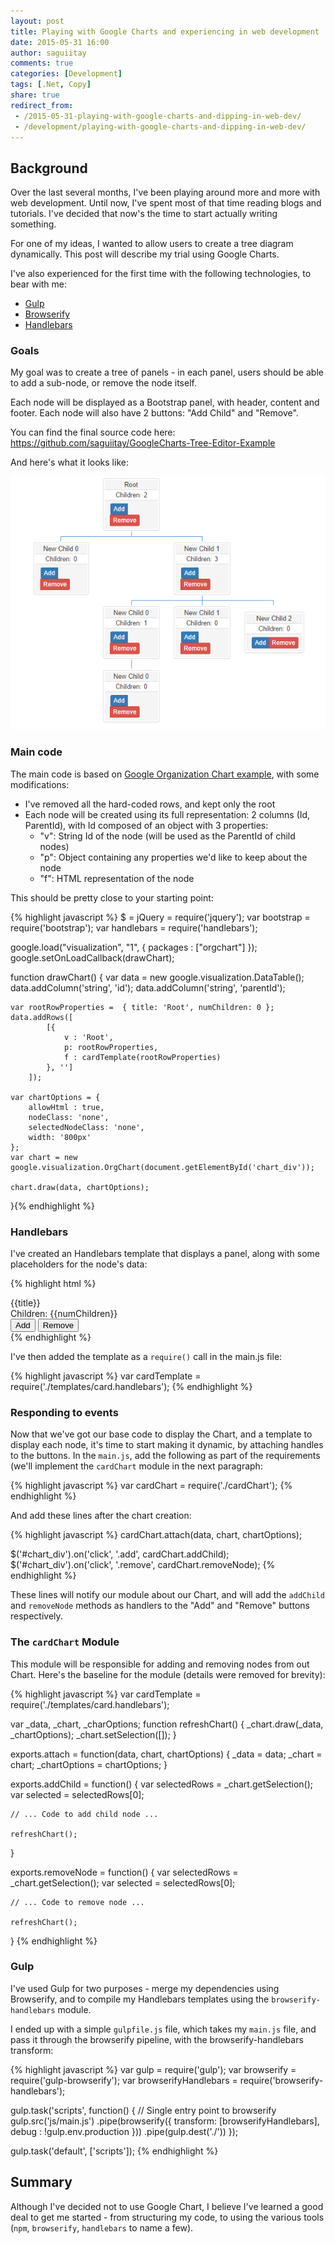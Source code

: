 ```yaml
---
layout: post
title: Playing with Google Charts and experiencing in web development
date: 2015-05-31 16:00
author: saguiitay
comments: true
categories: [Development]
tags: [.Net, Copy]
share: true
redirect_from:
 - /2015-05-31-playing-with-google-charts-and-dipping-in-web-dev/
 - /development/playing-with-google-charts-and-dipping-in-web-dev/
---
```

## Background

Over the last several months, I've been playing around more and more with web development. Until now, I've spent most of that time reading blogs and tutorials. I've decided that now's the time to start actually writing something.

For one of my ideas, I wanted to allow users to create a tree diagram dynamically. This post will describe my trial using Google Charts.

I've also experienced for the first time with the following technologies, to bear with me:

 *  [Gulp](http://gulpjs.com/)
 *  [Browserify](http://browserify.org/)
 *  [Handlebars](http://handlebarsjs.com/)

### Goals

My goal was to create a tree of panels - in each panel, users should be able to add a sub-node, or remove the node itself.

Each node will be displayed as a Bootstrap panel, with header, content and footer. Each node will also have 2 buttons: "Add Child" and "Remove".

You can find the final source code here: <https://github.com/saguiitay/GoogleCharts-Tree-Editor-Example>

And here's what it looks like:

![](https://raw.githubusercontent.com/saguiitay/GoogleCharts-Tree-Editor-Example/master/GoogleCharts-Tree-Screenshot.png)

### Main code

The main code is based on [Google Organization Chart example](https://developers.google.com/chart/interactive/docs/gallery/orgchart), with some modifications:

 * I've removed all the hard-coded rows, and kept only the root
 * Each node will be created using its full representation: 2 columns (Id, ParentId), with Id composed of an object with 3 properties:
   * "v": String Id of the node (will be used as the ParentId of child nodes)
   * "p": Object containing any properties we'd like to keep about the node
   * "f": HTML representation of the node

This should be pretty close to your starting point:

{% highlight javascript %}
$ = jQuery =  require('jquery');
var bootstrap = require('bootstrap');
var handlebars = require('handlebars');
	
google.load("visualization", "1", {
	packages : ["orgchart"]
});
google.setOnLoadCallback(drawChart);

function drawChart() {
	var data = new google.visualization.DataTable();
	data.addColumn('string', 'id');
	data.addColumn('string', 'parentId');

	var rootRowProperties =  { title: 'Root', numChildren: 0 };
	data.addRows([
			[{
			    v : 'Root',
                p: rootRowProperties,
				f : cardTemplate(rootRowProperties)
			}, '']
		]);

	var chartOptions = {
		allowHtml : true,
        nodeClass: 'none',
        selectedNodeClass: 'none',
		width: '800px'
	};
	var chart = new google.visualization.OrgChart(document.getElementById('chart_div'));
	
	chart.draw(data, chartOptions);
}{% endhighlight %}


### Handlebars

I've created an Handlebars template that displays a panel, along with some placeholders for the node's data:

{% highlight html %}
<div class="panel panel-default">
	<div class="panel-heading">
	    {{title}}
    </div>
    <div class="panel-body">
	    Children: {{numChildren}}
    </div>
    <div class="panel-footer">
        <div class="btn-toolbar" role="toolbar">
		    <div class="btn-group btn-group-xs" role="group">
		    	<button type="button" class="add btn btn-xs btn-primary">Add</button>
			    <button type="button" class="remove btn btn-xs btn-danger">Remove</button>
		    </div>
	    </div>
    </div>
</div>   
{% endhighlight %}

I've then added the template as a `require()` call in the main.js file:

{% highlight javascript %}
var cardTemplate = require('./templates/card.handlebars');
{% endhighlight %}

### Responding to events

Now that we've got our base code to display the Chart, and a template to display each node, it's time to start making it dynamic, by attaching handles to the buttons. In the `main.js`, add the following as part of the requirements (we'll implement the `cardChart` module in the next paragraph: 

{% highlight javascript %}
var cardChart = require('./cardChart');
{% endhighlight %}

And add these lines after the chart creation:

{% highlight javascript %}
cardChart.attach(data, chart, chartOptions);

$('#chart_div').on('click', '.add', cardChart.addChild);
$('#chart_div').on('click', '.remove', cardChart.removeNode);
{% endhighlight %}

These lines will notify our module about our Chart, and will add the `addChild` and `removeNode` methods as handlers to the "Add" and "Remove" buttons respectively.

### The `cardChart` Module

This module will be responsible for adding and removing nodes from out Chart. Here's the baseline for the module (details were removed for brevity):

{% highlight javascript %}
var cardTemplate = require('./templates/card.handlebars');

var _data, _chart, _charOptions;
function refreshChart() {
	_chart.draw(_data, _chartOptions);
	_chart.setSelection([]);
}

exports.attach = function(data, chart, chartOptions) {
	_data = data;
	_chart = chart;	
	_chartOptions = chartOptions;
}

exports.addChild = function() {
	var selectedRows = _chart.getSelection();
	var selected = selectedRows[0];
	
	// ... Code to add child node ...

	refreshChart();
}


exports.removeNode = function() {
	var selectedRows = _chart.getSelection();
	var selected = selectedRows[0];
	
	// ... Code to remove node ...
	
	refreshChart();
}
{% endhighlight %}

### Gulp

I've used Gulp for two purposes - merge my dependencies using Browserify, and to compile my Handlebars templates using the `browserify-handlebars` module.

I ended up with a simple `gulpfile.js` file, which takes my `main.js` file, and pass it through the browserify pipeline, with the browserify-handlebars transform:


{% highlight javascript %}
var gulp = require('gulp');
var browserify = require('gulp-browserify');
var browserifyHandlebars = require('browserify-handlebars');

gulp.task('scripts', function() {
    // Single entry point to browserify
    gulp.src('js/main.js')
        .pipe(browserify({
			transform: [browserifyHandlebars],
			debug : !gulp.env.production
        }))
        .pipe(gulp.dest('./'))
});

gulp.task('default', ['scripts']);
{% endhighlight %}

## Summary

Although I've decided not to use Google Chart, I believe I've learned a good deal to get me started - from structuring my code, to using the various tools (`npm`, `browserify`, `handlebars` to name a few).  